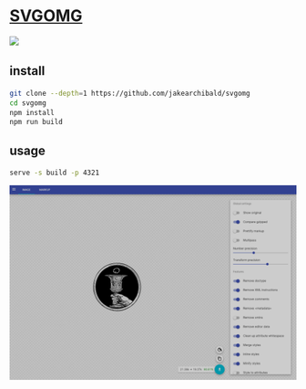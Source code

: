 # [SVGOMG](https://github.com/jakearchibald/svgomg)

![](https://img.shields.io/github/license/jakearchibald/svgomg)

## install

```sh
git clone --depth=1 https://github.com/jakearchibald/svgomg
cd svgomg
npm install
npm run build
```

## usage

```sh
serve -s build -p 4321
```

![svgomg](/_image/optWeb/svgomg.png)
